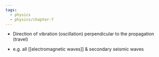 ```yaml
---
tags:
  - physics
  - physics/chapter-7
---
```


- Direction of vibration (oscillation) perpendicular to the propagation (travel)

- e.g. all [[electromagnetic waves]] & secondary seismic waves